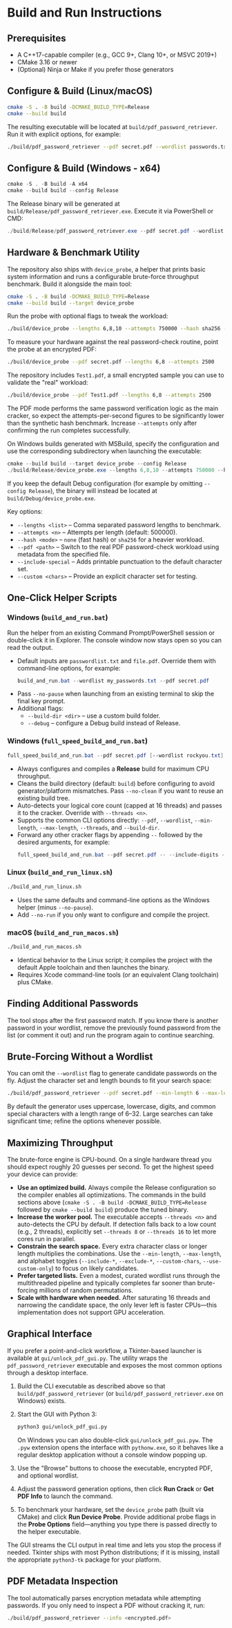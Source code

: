 # Build and Run Instructions

## Prerequisites
- A C++17-capable compiler (e.g., GCC 9+, Clang 10+, or MSVC 2019+)
- CMake 3.16 or newer
- (Optional) Ninja or Make if you prefer those generators

## Configure & Build (Linux/macOS)
```bash
cmake -S . -B build -DCMAKE_BUILD_TYPE=Release
cmake --build build
```
The resulting executable will be located at `build/pdf_password_retriever`. Run it with explicit options, for example:
```bash
./build/pdf_password_retriever --pdf secret.pdf --wordlist passwords.txt
```

## Configure & Build (Windows - x64)
```powershell
cmake -S . -B build -A x64
cmake --build build --config Release
```
The Release binary will be generated at `build/Release/pdf_password_retriever.exe`. Execute it via PowerShell or CMD:
```powershell
./build/Release/pdf_password_retriever.exe --pdf secret.pdf --wordlist passwords.txt
```

## Hardware & Benchmark Utility
The repository also ships with `device_probe`, a helper that prints basic system information and runs a configurable brute-force
throughput benchmark. Build it alongside the main tool:

```bash
cmake -S . -B build -DCMAKE_BUILD_TYPE=Release
cmake --build build --target device_probe
```

Run the probe with optional flags to tweak the workload:

```bash
./build/device_probe --lengths 6,8,10 --attempts 750000 --hash sha256 --include-special
```

To measure your hardware against the real password-check routine, point the probe at an encrypted PDF:

```bash
./build/device_probe --pdf secret.pdf --lengths 6,8 --attempts 2500
```

The repository includes `Test1.pdf`, a small encrypted sample you can use to validate the "real" workload:

```bash
./build/device_probe --pdf Test1.pdf --lengths 6,8 --attempts 2500
```

The PDF mode performs the same password verification logic as the main cracker, so expect the attempts-per-second figures to be
significantly lower than the synthetic hash benchmark. Increase `--attempts` only after confirming the run completes successfully.

On Windows builds generated with MSBuild, specify the configuration and use the corresponding
subdirectory when launching the executable:

```powershell
cmake --build build --target device_probe --config Release
./build/Release/device_probe.exe --lengths 6,8,10 --attempts 750000 --hash sha256 --include-special
```
If you keep the default Debug configuration (for example by omitting `--config Release`), the
binary will instead be located at `build/Debug/device_probe.exe`.

Key options:

- `--lengths <list>` – Comma separated password lengths to benchmark.
- `--attempts <n>` – Attempts per length (default: 500000).
- `--hash <mode>` – `none` (fast hash) or `sha256` for a heavier workload.
- `--pdf <path>` – Switch to the real PDF password-check workload using metadata from the specified file.
- `--include-special` – Adds printable punctuation to the default character set.
- `--custom <chars>` – Provide an explicit character set for testing.

## One-Click Helper Scripts

### Windows (`build_and_run.bat`)
Run the helper from an existing Command Prompt/PowerShell session or double-click it in Explorer. The console window now stays open so you can read the output.

- Default inputs are `passwordlist.txt` and `file.pdf`. Override them with command-line options, for example:
  ```powershell
  build_and_run.bat --wordlist my_passwords.txt --pdf secret.pdf
  ```
- Pass `--no-pause` when launching from an existing terminal to skip the final key prompt.
- Additional flags:
  - `--build-dir <dir>` – use a custom build folder.
  - `--debug` – configure a Debug build instead of Release.

### Windows (`full_speed_build_and_run.bat`)
```powershell
full_speed_build_and_run.bat --pdf secret.pdf [--wordlist rockyou.txt] [--threads 12]
```
- Always configures and compiles a **Release** build for maximum CPU throughput.
- Cleans the build directory (default: `build`) before configuring to avoid generator/platform mismatches. Pass `--no-clean` if you want to reuse an existing build tree.
- Auto-detects your logical core count (capped at 16 threads) and passes it to the cracker. Override with `--threads <n>`.
- Supports the common CLI options directly: `--pdf`, `--wordlist`, `--min-length`, `--max-length`, `--threads`, and `--build-dir`.
- Forward any other cracker flags by appending `--` followed by the desired arguments, for example:
  ```powershell
  full_speed_build_and_run.bat --pdf secret.pdf -- --include-digits --include-lowercase --min-length 6 --max-length 8
  ```

### Linux (`build_and_run_linux.sh`)
```bash
./build_and_run_linux.sh
```
- Uses the same defaults and command-line options as the Windows helper (minus `--no-pause`).
- Add `--no-run` if you only want to configure and compile the project.

### macOS (`build_and_run_macos.sh`)
```bash
./build_and_run_macos.sh
```
- Identical behavior to the Linux script; it compiles the project with the default Apple toolchain and then launches the binary.
- Requires Xcode command-line tools (or an equivalent Clang toolchain) plus CMake.

## Finding Additional Passwords
The tool stops after the first password match. If you know there is another password in your wordlist, remove the previously found password from the list (or comment it out) and run the program again to continue searching.

## Brute-Forcing Without a Wordlist
You can omit the `--wordlist` flag to generate candidate passwords on the fly. Adjust the character set and length bounds to fit your search space:
```bash
./build/pdf_password_retriever --pdf secret.pdf --min-length 6 --max-length 8 --include-digits --include-lowercase
```
By default the generator uses uppercase, lowercase, digits, and common special characters with a length range of 6–32. Large searches can take significant time; refine the options whenever possible.

## Maximizing Throughput
The brute-force engine is CPU-bound. On a single hardware thread you should expect roughly 20 guesses per second. To get the highest speed your device can provide:

- **Use an optimized build.** Always compile the Release configuration so the compiler enables all optimizations. The commands in the build sections above (`cmake -S . -B build -DCMAKE_BUILD_TYPE=Release` followed by `cmake --build build`) produce the tuned binary.
- **Increase the worker pool.** The executable accepts `--threads <n>` and auto-detects the CPU by default. If detection falls back to a low count (e.g., 2 threads), explicitly set `--threads 8` or `--threads 16` to let more cores run in parallel.
- **Constrain the search space.** Every extra character class or longer length multiplies the combinations. Use the `--min-length`, `--max-length`, and alphabet toggles (`--include-*`, `--exclude-*`, `--custom-chars`, `--use-custom-only`) to focus on likely candidates.
- **Prefer targeted lists.** Even a modest, curated wordlist runs through the multithreaded pipeline and typically completes far sooner than brute-forcing millions of random permutations.
- **Scale with hardware when needed.** After saturating 16 threads and narrowing the candidate space, the only lever left is faster CPUs—this implementation does not support GPU acceleration.

## Graphical Interface

If you prefer a point-and-click workflow, a Tkinter-based launcher is available at `gui/unlock_pdf_gui.py`. The utility wraps the
`pdf_password_retriever` executable and exposes the most common options through a desktop interface.

1. Build the CLI executable as described above so that `build/pdf_password_retriever` (or `build/pdf_password_retriever.exe` on
   Windows) exists.
2. Start the GUI with Python 3:

   ```bash
   python3 gui/unlock_pdf_gui.py
   ```

   On Windows you can also double-click `gui/unlock_pdf_gui.pyw`. The `.pyw` extension opens the
   interface with `pythonw.exe`, so it behaves like a regular desktop application without a console
   window popping up.

3. Use the "Browse" buttons to choose the executable, encrypted PDF, and optional wordlist.
4. Adjust the password generation options, then click **Run Crack** or **Get PDF Info** to launch the command.
5. To benchmark your hardware, set the `device_probe` path (built via CMake) and click **Run Device Probe**.
   Provide additional probe flags in the **Probe Options** field—anything you type there is passed directly
   to the helper executable.

The GUI streams the CLI output in real time and lets you stop the process if needed. Tkinter ships with most Python distributions;
if it is missing, install the appropriate `python3-tk` package for your platform.

## PDF Metadata Inspection
The tool automatically parses encryption metadata while attempting passwords. If you only need to inspect a PDF without cracking it, run:
```bash
./build/pdf_password_retriever --info <encrypted.pdf>
```
